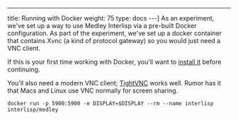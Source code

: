 ---
title: Running with Docker
weight: 75
type: docs
---]
As an experiment, we've set up a way to use Medley Interlisp via a pre-built Docker configuration. As part of the experiment,  we've set  up a docker container that contains Xvnc (a kind of protocol gateway) so you would just need a VNC client.

If this is your first time working with Docker, you'll want to [install it](https://docs.docker.com/get-docker/) before continuing.

You'll also need a modern VNC client; [TightVNC](https://www.tightvnc.com/) works well. Rumor has it that Macs and Linux use VNC normally for screen sharing.

```
docker run -p 5900:5900 -e DISPLAY=$DISPLAY --rm --name interlisp interlisp/medley
```
